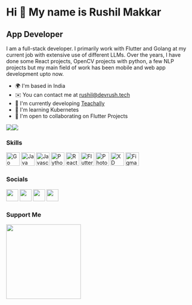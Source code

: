 Hi 👋 My name is Rushil Makkar
==============================

App Developer
-------------

I am a full-stack developer. I primarily work with Flutter and Golang at my current job with extensive use of different LLMs. Over the years, I have done some React projects, OpenCV projects with python, a few NLP projects but my main field of work has been mobile and web app development upto now.

* 🌍  I'm based in India
* ✉️  You can contact me at [rushil@devrush.tech](mailto:rushil@devrush.tech)
* 🚀  I'm currently developing [Teachally](https://teachally.com/)
* 🧠  I'm learning Kubernetes
* 🤝  I'm open to collaborating on Flutter Projects

<a href="https://www.twitter.com/rushil_makkar" target="_blank" rel="noreferrer"><img
src="https://img.shields.io/twitter/follow/rushil_makkar?logo=twitter&style=for-the-badge&color=0891b2&labelColor=1c1917"
/></a><a href="https://www.github.com/rajrushilmakkar" target="_blank" rel="noreferrer"><img
src="https://img.shields.io/github/followers/rajrushilmakkar?logo=github&style=for-the-badge&color=0891b2&labelColor=1c1917" /></a>
### Skills

<p align="left">
<a href="https://go.dev/doc/" target="_blank" rel="noreferrer"><img src="https://raw.githubusercontent.com/danielcranney/readme-generator/main/public/icons/skills/go-colored.svg" width="36" height="36" alt="Go" /></a>
<a href="https://www.oracle.com/java/" target="_blank" rel="noreferrer"><img src="https://raw.githubusercontent.com/danielcranney/readme-generator/main/public/icons/skills/java-colored.svg" width="36" height="36" alt="Java" /></a>
<a href="https://developer.mozilla.org/en-US/docs/Web/JavaScript" target="_blank" rel="noreferrer"><img src="https://raw.githubusercontent.com/danielcranney/readme-generator/main/public/icons/skills/javascript-colored.svg" width="36" height="36" alt="Javascript" /></a>
<a href="https://www.python.org/" target="_blank" rel="noreferrer"><img src="https://raw.githubusercontent.com/danielcranney/readme-generator/main/public/icons/skills/python-colored.svg" width="36" height="36" alt="Python" /></a>
<a href="https://reactjs.org/" target="_blank" rel="noreferrer"><img src="https://raw.githubusercontent.com/danielcranney/readme-generator/main/public/icons/skills/react-colored.svg" width="36" height="36" alt="React" /></a>
<a href="https://flutter.dev/" target="_blank" rel="noreferrer"><img src="https://raw.githubusercontent.com/danielcranney/readme-generator/main/public/icons/skills/flutter-colored.svg" width="36" height="36" alt="Flutter" /></a>
<a href="https://www.adobe.com/uk/products/photoshop.html" target="_blank" rel="noreferrer"><img src="https://raw.githubusercontent.com/danielcranney/readme-generator/main/public/icons/skills/photoshop-colored.svg" width="36" height="36" alt="Photoshop" /></a>
<a href="https://www.adobe.com/uk/products/xd.html" target="_blank" rel="noreferrer"><img src="https://raw.githubusercontent.com/danielcranney/readme-generator/main/public/icons/skills/xd-colored.svg" width="36" height="36" alt="XD" /></a>
<a href="https://www.figma.com/" target="_blank" rel="noreferrer"><img src="https://raw.githubusercontent.com/danielcranney/readme-generator/main/public/icons/skills/figma-colored.svg" width="36" height="36" alt="Figma" /></a>
</p>

### Socials

<p align="left"> <a href="https://www.github.com/rajrushilmakkar" target="_blank" rel="noreferrer"><img src="https://raw.githubusercontent.com/danielcranney/readme-generator/main/public/icons/socials/github.svg" width="32" height="32" /></a> <a href="https://www.linkedin.com/in/rushilmakkar" target="_blank" rel="noreferrer"><img src="https://raw.githubusercontent.com/danielcranney/readme-generator/main/public/icons/socials/linkedin.svg" width="32" height="32" /></a> <a href="https://www.twitter.com/rushil_makkar" target="_blank" rel="noreferrer"><img src="https://raw.githubusercontent.com/danielcranney/readme-generator/main/public/icons/socials/twitter.svg" width="32" height="32" /></a> <a href="https://www.youtube.com/c/UCQW8FyVNmhlPnjM-olgAO3Q" target="_blank" rel="noreferrer"><img src="https://raw.githubusercontent.com/danielcranney/readme-generator/main/public/icons/socials/youtube.svg" width="32" height="32" /></a></p>

### Support Me

<a href="https://www.buymeacoffee.com/rushil"><img src="https://cdn.buymeacoffee.com/buttons/v2/default-yellow.png" width="200" /></a>
